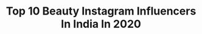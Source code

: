 ---
title: Top 10 Beauty Instagram Influencers In India In 2020
description: Identify the most popular Instagram accounts on inBeat.
platform: Instagram
profiles:
  - username: "feelingfashioninside"
    fullname: >-
      Personal Blog
    location: "India"
    followers: 5110
    engagement: 1870
    commentsToLikes: 0.369683
    avatar: "https://instagram.fnbo10-1.fna.fbcdn.net/v/t51.2885-19/s320x320/73407372_539926250158949_7723962442304192512_n.jpg?_nc_ht=instagram.fnbo10-1.fna.fbcdn.net&_nc_ohc=dGBZYDmzh2cAX9I20Uy&oh=4b0fc9e106617af6d95b0678c11ac006&oe=5EA3A781"
    verified: false
    hashtags: "#naturalskincareproducts, #hairgoals, #stayhomesavelives, #planforvacation"
  - username: "sheoran_ani"
    fullname: >-
      Anita Sheoran
    location: "India"
    followers: 7221
    engagement: 1611
    commentsToLikes: 0.129720
    avatar: "https://scontent-lhr8-1.cdninstagram.com/v/t51.2885-19/s320x320/84155246_2846574842122857_5062606891008393216_n.jpg?_nc_ht=scontent-lhr8-1.cdninstagram.com&_nc_ohc=XZP-Mbefga0AX9VLhAI&oh=5ff1677d30ace1825f12399565aae7c3&oe=5EB94CEA"
    verified: false
    hashtags: "#allskintypes, #happyskin, #crueltyfree, #aromatherapeutic"
  - username: "biryanioverpeople"
    fullname: >-
      Naveli Khatri
    location: "India"
    followers: 7088
    engagement: 1562
    commentsToLikes: 0.092981
    avatar: "https://instagram.fgyd4-2.fna.fbcdn.net/v/t51.2885-19/s320x320/90347078_2627749154155987_3354814717435576320_n.jpg?_nc_ht=instagram.fgyd4-2.fna.fbcdn.net&_nc_ohc=KQ7j_jU8g-oAX9j6QVz&oh=0c0c314f7259cfb84614fbba9d0278d0&oe=5EA5D079"
    verified: false
    hashtags: "#mineyhiestdekhzzz, #stayhomekarona, #safetgthr15, #apgtqr"
  - username: "thebeautycape"
    fullname: >-
      Anjali Soni | Jaipur Blogger
    location: "India"
    followers: 8450
    engagement: 1536
    commentsToLikes: 0.134917
    avatar: "https://scontent-nrt1-1.cdninstagram.com/v/t51.2885-19/s320x320/70799664_2470538756346617_3530855986560499712_n.jpg?_nc_ht=scontent-nrt1-1.cdninstagram.com&_nc_ohc=IlPd3CNnWVsAX-ByqaA&oh=e7b32915c25b5732dfd56e40996cd530&oe=5EA2DD37"
    verified: false
    hashtags: "#fashioninspo, #bulbulshoplive, #paysafeindia, #fashiontrends"
  - username: "sushma_pappya_gaikwad"
    fullname: >-
      👑Sony PapPya Gaikwad👑
    location: "India"
    followers: 310091
    engagement: 836
    commentsToLikes: 0.035201
    avatar: "https://scontent-ams4-1.cdninstagram.com/v/t51.2885-19/s320x320/85141388_648334119327974_8181177658176962560_n.jpg?_nc_ht=scontent-ams4-1.cdninstagram.com&_nc_ohc=ENtxhwtQyQEAX88AQ5-&oh=340a43bb9930164a17bae9ae8d31faef&oe=5EBB1B66"
    verified: false
    hashtags: "#shein, #sheingirlpower"
  - username: "majestic_mum"
    fullname: >-
      Riya Mitra | Kolkata Blogger
    location: "India"
    followers: 3108
    engagement: 2172
    commentsToLikes: 0.124170
    avatar: "https://instagram.fsrz2-1.fna.fbcdn.net/v/t51.2885-19/s320x320/34789191_400163187165119_5465982621651566592_n.jpg?_nc_ht=instagram.fsrz2-1.fna.fbcdn.net&_nc_ohc=mKQf-XF87FgAX-AeHsZ&oh=5070253f7872c5d388c0abbfc016cccc&oe=5EA31B60"
    verified: false
    hashtags: "#coronagoaway, #chalubhaluz, #onemoment, #stayhealthy"
  - username: "miss_preet__"
    fullname: >-
      Preet Kaur | Blogger
    location: "India"
    followers: 3255
    engagement: 2179
    commentsToLikes: 0.115197
    avatar: "https://scontent-ssn1-1.cdninstagram.com/v/t51.2885-19/s320x320/75244416_523811041519974_8358476309042561024_n.jpg?_nc_ht=scontent-ssn1-1.cdninstagram.com&_nc_ohc=Qr9LKNS6RCIAX_cM9FH&oh=b50dc854d06ec90fb6d530ecd5f98e91&oe=5EB28836"
    verified: false
    hashtags: "#indianblog, #indianwear, #voguemagazine, #giveaway"
  - username: "komalvermaofficial"
    fullname: >-
      @KomalVerma
    location: "India"
    followers: 18116
    engagement: 858
    commentsToLikes: 0.068874
    avatar: "https://scontent-ams4-1.cdninstagram.com/v/t51.2885-19/s320x320/23098677_1378537155605603_2272065092885413888_n.jpg?_nc_ht=scontent-ams4-1.cdninstagram.com&_nc_ohc=1X3Z1dP39lkAX8YhExk&oh=389c9fbd0eb0b33f71915978c8cfccaa&oe=5EB93BED"
    verified: false
    hashtags: "#oldsong, #fashiongirl, #delhigram, #sareeinspiration"
  - username: "snehasachdeva26"
    fullname: >-
      SNEHA SACHDEVA 👑
    location: "India"
    followers: 89229
    engagement: 1328
    commentsToLikes: 0.031232
    avatar: "https://scontent-ams4-1.cdninstagram.com/v/t51.2885-19/s320x320/83203402_2561976030791853_5217727907010445312_n.jpg?_nc_ht=scontent-ams4-1.cdninstagram.com&_nc_ohc=2BcW02vcRW0AX8HD4CJ&oh=9c5bd8315188c51fbf6bdeda8577f5b3&oe=5EB84769"
    verified: false
    hashtags: "#happylife, #fashionnova, #loveyoufans, #youtubesubscribers"
  - username: "yogita__gupta__"
    fullname: >-
      Yogita Gupta
    location: "India"
    followers: 502820
    engagement: 453
    commentsToLikes: 0.103017
    avatar: "https://scontent-lhr8-1.cdninstagram.com/v/t51.2885-19/s320x320/82975953_675855256670517_8664099803799486464_n.jpg?_nc_ht=scontent-lhr8-1.cdninstagram.com&_nc_ohc=eAfADZVSA1UAX9A-Qr9&oh=2b042de22f93adc86f2a574240b67fc3&oe=5EBB3D0F"
    verified: false
    hashtags: "#plixxoinfluencer, #1more, #stylishtws, #tee"
---